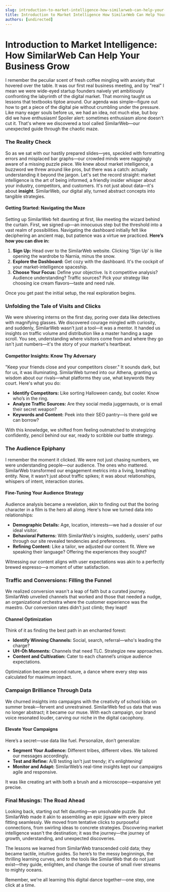 ```yaml
---
slug: introduction-to-market-intelligence-how-similarweb-can-help-your-business-grow
title: Introduction to Market Intelligence How SimilarWeb Can Help Your Business Grow
authors: [undirected]
---
```



# Introduction to Market Intelligence: How SimilarWeb Can Help Your Business Grow

I remember the peculiar scent of fresh coffee mingling with anxiety that hovered over the table. It was our first real business meeting, and by "real" I mean we were wide-eyed startup founders naively yet ambitiously confronting the labyrinth of the digital market. That morning taught us lessons that textbooks tiptoe around. Our agenda was simple—figure out how to get a piece of the digital pie without crumbling under the pressure. Like many eager souls before us, we had an idea, not much else, but boy did we have enthusiasm! Spoiler alert: sometimes enthusiasm alone doesn't cut it. That's where we discovered a tool called SimilarWeb—our unexpected guide through the chaotic maze. 

### The Reality Check

So as we sat with our hastily prepared slides—yes, speckled with formatting errors and misplaced bar graphs—our crowded minds were naggingly aware of a missing puzzle piece. We knew about market intelligence, a buzzword we threw around like pros, but there was a catch: actually understanding it beyond the jargon. Let's set the record straight: market intelligence is the art of being informed, a friendly insider whisper about your industry, competitors, and customers. It's not just about data—it's about **insight**. SimilarWeb, our digital ally, turned abstract concepts into tangible strategies.

#### Getting Started: Navigating the Maze

Setting up SimilarWeb felt daunting at first, like meeting the wizard behind the curtain. First, we signed up—an innocuous step but the threshold into a vast realm of possibilities. Navigating the dashboard initially felt like deciphering an ancient map, but patience was a virtue we practiced. **Here’s how you can dive in:**

1. **Sign Up:** Head over to the SimilarWeb website. Clicking 'Sign Up' is like opening the wardrobe to Narnia, minus the snow.
2. **Explore the Dashboard:** Get cozy with the dashboard. It's the cockpit of your market-intelligence spaceship.
3. **Choose Your Focus:** Define your objective. Is it competitive analysis? Audience understanding? Traffic sources? Pick your strategy like choosing ice cream flavors—taste and need rule.

Once you get past the initial setup, the real exploration begins.

### Unfolding the Tale of Visits and Clicks

We were shivering interns on the first day, poring over data like detectives with magnifying glasses. We discovered courage mingled with curiosity, and suddenly, SimilarWeb wasn’t just a tool—it was a mentor. It handed us insights on traffic volume and distribution like a master handing a sage scroll. You see, understanding where visitors come from and where they go isn't just numbers—it's the story of your market's heartbeat.

#### Competitor Insights: Know Thy Adversary

"Keep your friends close and your competitors closer." It sounds dark, but for us, it was illuminating. SimilarWeb turned into our Athena, granting us wisdom about our rivals—what platforms they use, what keywords they court. Here's what you do:

- **Identify Competitors:** Like sorting Halloween candy, but cooler. Know who’s in the ring.
- **Analyze Traffic Sources:** Are they social media juggernauts, or is email their secret weapon?
- **Keywords and Content:** Peek into their SEO pantry—is there gold we can borrow?

With this knowledge, we shifted from feeling outmatched to strategizing confidently, pencil behind our ear, ready to scribble our battle strategy.

### The Audience Epiphany

I remember the moment it clicked. We were not just chasing numbers, we were understanding people—our audience. The ones who mattered. SimilarWeb transformed our engagement metrics into a living, breathing entity. Now, it wasn’t just about traffic spikes; it was about relationships, whispers of intent, interaction stories. 

#### Fine-Tuning Your Audience Strategy

Audience analysis became a revelation, akin to finding out that the boring character in a film is the hero all along. Here's how we turned data into relationships:

- **Demographic Details:** Age, location, interests—we had a dossier of our ideal visitor. 
- **Behavioral Patterns:** With SimilarWeb's insights, suddenly, users' paths through our site revealed tendencies and preferences.
- **Refining Content:** Like a tailor, we adjusted our content fit. Were we speaking their language? Offering the experiences they sought?

Witnessing our content aligns with user expectations was akin to a perfectly brewed espresso—a moment of utter satisfaction.

### Traffic and Conversions: Filling the Funnel

We realized conversion wasn't a leap of faith but a curated journey. SimilarWeb unveiled channels that worked and those that needed a nudge, an organizational orchestra where the customer experience was the maestro. Our conversion rates didn’t just climb; they leapt!

#### Channel Optimization

Think of it as finding the best path in an enchanted forest: 

- **Identify Winning Channels:** Social, search, referral—who's leading the charge? 
- **UH-Oh Moments:** Channels that need TLC. Strategize new approaches.
- **Content and Cultivation:** Cater to each channel’s unique audience expectations.

Optimization became second nature, a dance where every step was calculated for maximum impact.

### Campaign Brilliance Through Data

We churned insights into campaigns with the creativity of school kids on summer break—fervent and unrestrained. SimilarWeb fed us data that was no longer abstract; it became our muse. With each campaign, our brand voice resonated louder, carving our niche in the digital cacophony.

#### Elevate Your Campaigns

Here’s a secret—use data like fuel. Personalize, don’t generalize:

- **Segment Your Audience:** Different tribes, different vibes. We tailored our messages accordingly.
- **Test and Refine:** A/B testing isn't just trendy; it's enlightening!
- **Monitor and Adapt:** SimilarWeb’s real-time insights kept our campaigns agile and responsive.

It was like creating art with both a brush and a microscope—expansive yet precise.

### Final Musings: The Road Ahead

Looking back, starting out felt daunting—an unsolvable puzzle. But SimilarWeb made it akin to assembling an epic jigsaw with every piece fitting seamlessly. We moved from tentative clicks to purposeful connections, from swirling ideas to concrete strategies. Discovering market intelligence wasn't the destination; it was the journey—the journey of growth, understanding, and unexpected discoveries.

The lessons we learned from SimilarWeb transcended cold data; they became tactile, intuitive guides. So here’s to the messy beginnings, the thrilling learning curves, and to the tools like SimilarWeb that do not just exist—they guide, enlighten, and change the course of small river streams to mighty oceans.

Remember, we're all learning this digital dance together—one step, one click at a time.